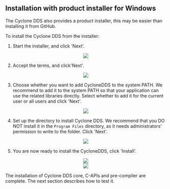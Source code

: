 ## Installation with product installer for Windows

The Cyclone DDS also provides a product installer, this may be easier than installing it from GitHub.

To install the Cyclone DDS from the installer:

1. Start the installer, and click 'Next'.

<div align=center> <img src="figs/1.5-1.png"></div>

2. Accept the terms, and click'Next'.

<div align=center> <img src="figs/1.5-2.png"></div>

3. Choose whether you want to add CycloneDDS to the system PATH. We recommend to add it to the system PATH so that your application can use the related libraries directly. Select whether to add it for the current user or all users and click 'Next'.

<div align=center> <img src="figs/1.5-3.png"></div>

4. Set up the directory to install Cyclone DDS. We recommend that you DO NOT install it in the `Program Files` directory, as it needs administrators' permission to write to the folder. Click 'Next'.

<div align=center> <img src="figs/1.5-4.png"></div>

5. You are now ready to install the CycloneDDS, click 'Install'.

<div align=center> <img src="figs/1.5-5.png"></div>



<div align=center> <img src="figs/1.5-6.png"></div>

The installation of Cyclone DDS core, C-APIs and pre-compiler are complete. The next section describes how to test it.